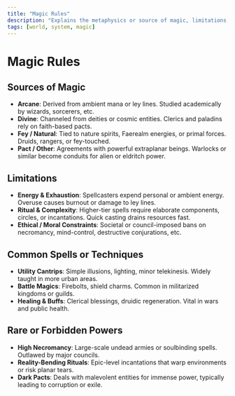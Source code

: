 ```yaml
---
title: "Magic Rules"
description: "Explains the metaphysics or source of magic, limitations, and special lore."
tags: [world, system, magic]
---
```


# Magic Rules

## Sources of Magic
- **Arcane**: Derived from ambient mana or ley lines. Studied academically by wizards, sorcerers, etc.
- **Divine**: Channeled from deities or cosmic entities. Clerics and paladins rely on faith-based pacts.
- **Fey / Natural**: Tied to nature spirits, Faerealm energies, or primal forces. Druids, rangers, or fey-touched.
- **Pact / Other**: Agreements with powerful extraplanar beings. Warlocks or similar become conduits for alien or eldritch power.

## Limitations
- **Energy & Exhaustion**: Spellcasters expend personal or ambient energy. Overuse causes burnout or damage to ley lines.
- **Ritual & Complexity**: Higher-tier spells require elaborate components, circles, or incantations. Quick casting drains resources fast.
- **Ethical / Moral Constraints**: Societal or council-imposed bans on necromancy, mind-control, destructive conjurations, etc.

## Common Spells or Techniques
- **Utility Cantrips**: Simple illusions, lighting, minor telekinesis. Widely taught in more urban areas.
- **Battle Magics**: Firebolts, shield charms. Common in militarized kingdoms or guilds.
- **Healing & Buffs**: Clerical blessings, druidic regeneration. Vital in wars and public health.

## Rare or Forbidden Powers
- **High Necromancy**: Large-scale undead armies or soulbinding spells. Outlawed by major councils.
- **Reality-Bending Rituals**: Epic-level incantations that warp environments or risk planar tears.
- **Dark Pacts**: Deals with malevolent entities for immense power, typically leading to corruption or exile.

